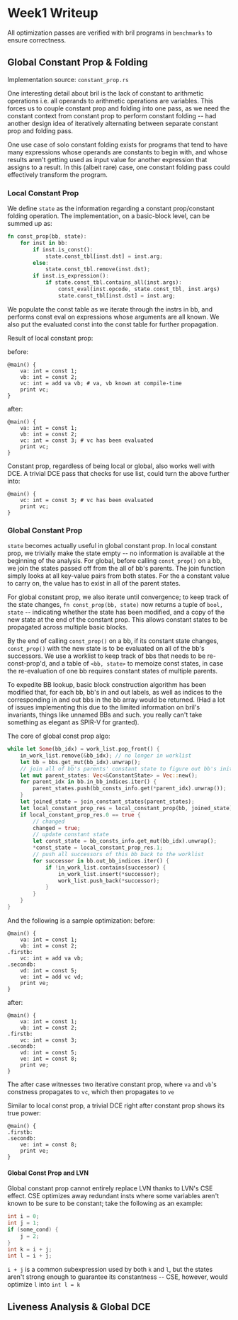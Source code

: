 # Week1 Writeup

All optimization passes are verified with bril programs in `benchmarks` to ensure correctness.

## Global Constant Prop & Folding

Implementation source: `constant_prop.rs`

One interesting detail about bril is the lack of constant to arithmetic operations i.e. all operands
to arithmetic operations are variables. This forces us to couple constant prop and folding into one pass,
as we need the constant context from constant prop to perform constant folding -- had another design
idea of iteratively alternating between separate constant prop and folding pass. 

One use case of solo constant folding exists for programs that tend to have many expressions whose
operands are constants to begin with, and whose results aren't getting used as input value for
another expression that assigns to a result. In this (albeit rare) case, one constant folding pass 
could effectively transform the program.


### Local Constant Prop

We define `state` as the information regarding a constant prop/constant folding operation. The
implementation, on a basic-block level, can be summed up as:

```rust
fn const_prop(bb, state):
    for inst in bb:
        if inst.is_const():
            state.const_tbl[inst.dst] = inst.arg;
        else:
            state.const_tbl.remove(inst.dst);
        if inst.is_expression():
            if state.const_tbl.contains_all(inst.args):
                const_eval(inst.opcode, state.const_tbl, inst.args)
                state.const_tbl[inst.dst] = inst.arg;
```

We populate the const table as we iterate through the instrs in bb, and performs const eval on
expressions whose arguments are all known. We also put the evaluated const into the const table
for further propagation.

Result of local constant prop:

before:
```
@main() {
    va: int = const 1;
    vb: int = const 2;
    vc: int = add va vb; # va, vb known at compile-time
    print vc;
}
```

after:
```
@main() {
    va: int = const 1;
    vb: int = const 2;
    vc: int = const 3; # vc has been evaluated
    print vc;
}
```
Constant prop, regardless of being local or global, also works well with DCE. A trivial DCE pass
that checks for use list, could turn the above further into:
```
@main() {
    vc: int = const 3; # vc has been evaluated
    print vc;
}
```

### Global Constant Prop

`state` becomes actually useful in global constant prop. In local constant prop, we trivially 
make the state empty -- no information is available at the beginning of the analysis. For global, 
before calling `const_prop()` on a bb, we join the states passed off from the all of bb's parents.
The join function simply looks at all key-value pairs from both states. For the a constant value to
carry on, the value has to exist in all of the parent states.

For global constant prop, we also iterate until convergence; to keep track of the state changes,
`fn const_prop(bb, state)` now returns a tuple of `bool, state` -- indicating whether the state has
been modified, and a copy of the new state at the end of the constant prop. This allows constant
states to be propagated across multiple basic blocks.

By the end of calling `const_prop()` on a bb, if its constant state changes, `const_prop()` with
the new state is to be evaluated on all of the bb's successors. We use a worklist to keep track of
bbs that needs to be re-const-prop'd, and a table of `<bb, state>` to memoize const states, in case
the re-evaluation of one bb requires constant states of multiple parents.

To expedite BB lookup, basic block construction algorithm has been modified that, for each bb, bb's
in and out labels, as well as indices to the corresponding in and out bbs in the bb array would be
returned. (Had a lot of issues implementing this due to the limited information on bril's invariants,
things like unnamed BBs and such. you really can't take something as elegant as SPIR-V for granted).

The core of global const prop algo: 
```rust
while let Some(bb_idx) = work_list.pop_front() {
    in_work_list.remove(&bb_idx); // no longer in worklist
    let bb = bbs.get_mut(bb_idx).unwrap();
    // join all of bb's parents' constant state to figure out bb's initial state
    let mut parent_states: Vec<&ConstantState> = Vec::new();
    for parent_idx in bb.in_bb_indices.iter() {
        parent_states.push(bb_consts_info.get(*parent_idx).unwrap());
    }
    let joined_state = join_constant_states(parent_states);
    let local_constant_prop_res = local_constant_prop(bb, joined_state);
    if local_constant_prop_res.0 == true {
        // changed
        changed = true;
        // update constant state
        let const_state = bb_consts_info.get_mut(bb_idx).unwrap();
        *const_state = local_constant_prop_res.1;
        // push all successors of this bb back to the worklist
        for successor in bb.out_bb_indices.iter() {
            if !in_work_list.contains(successor) {
                in_work_list.insert(*successor);
                work_list.push_back(*successor);
            }
        }
    }
}
```

And the following is a sample optimization:
before:
```
@main() {
    va: int = const 1;
    vb: int = const 2;
.firstb:
    vc: int = add va vb;
.secondb:
    vd: int = const 5;
    ve: int = add vc vd;
    print ve;
}
```
after:
```
@main() {
    va: int = const 1;
    vb: int = const 2;
.firstb:
    vc: int = const 3;
.secondb:
    vd: int = const 5;
    ve: int = const 8;
    print ve;
}
```
The after case witnesses two iterative constant prop, where `va` and `vb`'s constness propagates
to `vc`, which then propagates to `ve`

Similar to local const prop, a trivial DCE right after constant prop shows its true power:
```
@main() {
.firstb:
.secondb:
    ve: int = const 8;
    print ve;
}
```

#### Global Const Prop and LVN

Global constant prop cannot entirely replace LVN thanks to LVN's CSE effect. CSE optimizes away
redundant insts where some variables aren't known to be sure to be constant; take the following as
an example:

```c
int i = 0;
int j = 1;
if (some_cond) {
    j = 2;
}
int k = i + j;
int l = i + j;
```

`i + j` is a common subexpression used by both `k` and `l`, but the states aren't strong enough to
guarantee its constantness -- CSE, however, would optimize `l` into `int l = k`

## Liveness Analysis & Global DCE
